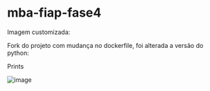 # mba-fiap-fase4

Imagem customizada: 

Fork do projeto com mudança no dockerfile, foi alterada a versão do python: 

Prints

![image](https://user-images.githubusercontent.com/44900535/178825504-3bc0c4cb-25c9-4c96-8556-072ac645a327.png)

